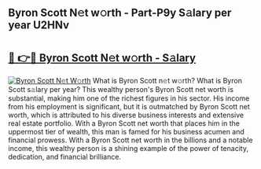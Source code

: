 ## Byron Scott N𝚎t w𝚘rth - Part-P9y S𝚊lary per year U2HNv

# <h2><a href="http://gc1kdp.nevu.top/?p=Byron+Scott">🔗 👉🔴 Byron Scott N𝚎t w𝚘rth - S𝚊lary</a></h2>

[![Byron Scott N𝚎t W𝚘rth](https://i.imgur.com/Oavwk0R.jpeg)](http://gc1kdp.nevu.top/?p=Byron+Scott)
What is Byron Scott n𝚎t w𝚘rth? What is Byron Scott s𝚊lary per year?
This wealthy person's Byron Scott net worth is substantial, making him one of the richest figures in his sector. His income from his employment is significant, but it is outmatched by Byron Scott net worth, which is attributed to his diverse business interests and extensive real estate portfolio. With a Byron Scott net worth that places him in the uppermost tier of wealth, this man is famed for his business acumen and financial prowess. With a Byron Scott net worth in the billions and a notable income, this wealthy person is a shining example of the power of tenacity, dedication, and financial brilliance.
